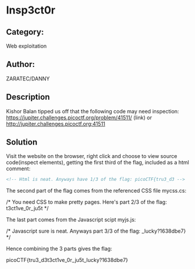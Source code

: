 
# Insp3ct0r

## Category: 
Web exploitation

## Author: 
ZARATEC/DANNY

## Description
Kishor Balan tipped us off that the following code may need inspection: https://jupiter.challenges.picoctf.org/problem/41511/ (link) or http://jupiter.challenges.picoctf.org:41511


## Solution

Visit the website on the browser, right click and choose to view source code(inspect elements), getting the first third of the flag, included as a html comment:

```html
<!-- Html is neat. Anyways have 1/3 of the flag: picoCTF{tru3_d3 -->
```

The second part of the flag comes from the referenced CSS file mycss.cs:

/* You need CSS to make pretty pages. Here's part 2/3 of the flag: t3ct1ve_0r_ju5t */


The last part comes from the Javascript scipt myjs.js:

/* Javascript sure is neat. Anyways part 3/3 of the flag: _lucky?1638dbe7} */



Hence combining the 3 parts gives the flag:

picoCTF{tru3_d3t3ct1ve_0r_ju5t_lucky?1638dbe7}
